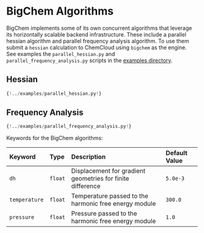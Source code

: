 # BigChem Algorithms

BigChem implements some of its own concurrent algorithms that leverage its horizontally scalable backend infrastructure. These include a parallel hessian algorithm and parallel frequency analysis algorithm. To use them submit a `hessian` calculation to ChemCloud using `bigchem` as the engine. See examples the `parallel_hessian.py` and `parallel_frequency_analysis.py` scripts in the [examples directory](https://github.com/mtzgroup/chemcloud-client/tree/main/examples).

## Hessian

```python
{!../examples/parallel_hessian.py!}
```

## Frequency Analysis

```python
{!../examples/parallel_frequency_analysis.py!}
```

Keywords for the BigChem algorithms:

| Keyword       | Type    | Description                                                | Default Value |
| :------------ | :------ | :--------------------------------------------------------- | :------------ |
| `dh`          | `float` | Displacement for gradient geometries for finite difference | `5.0e-3`      |
| `temperature` | `float` | Temperature passed to the harmonic free energy module      | `300.0`       |
| `pressure`    | `float` | Pressure passed to the harmonic free energy module         | `1.0`         |
